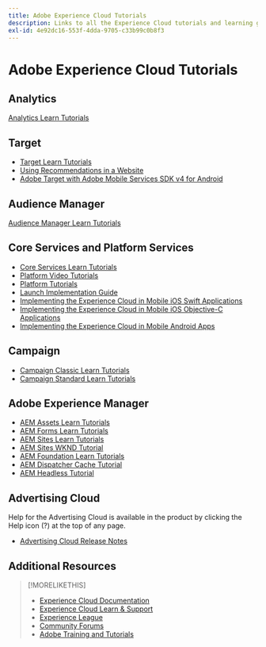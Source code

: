 ```yaml
---
title: Adobe Experience Cloud Tutorials
description: Links to all the Experience Cloud tutorials and learning guides
exl-id: 4e92dc16-553f-4dda-9705-c33b99c0b8f3
---
```

# Adobe Experience Cloud Tutorials

## Analytics

[Analytics Learn Tutorials](https://docs.adobe.com/content/help/en/analytics-learn/tutorials/overview.html)

## Target

* [Target Learn Tutorials](https://docs.adobe.com/content/help/en/target-learn/tutorials/overview.html)
* [Using Recommendations in a Website](https://docs.adobe.com/content/help/en/target-learn/recommendations-in-a-website/overview.html)
* [Adobe Target with Adobe Mobile Services SDK v4 for Android](https://docs.adobe.com/content/help/en/target-learn/mobile-sdk-v4-android/overview.html)

## Audience Manager

[Audience Manager Learn Tutorials](https://docs.adobe.com/content/help/en/audience-manager-learn/tutorials/overview.html)

## Core Services and Platform Services

* [Core Services Learn Tutorials](https://docs.adobe.com/content/help/en/core-services-learn/tutorials/overview.html)
* [Platform Video Tutorials](https://docs.adobe.com/content/help/en/platform-learn/tutorials/overview.html)
* [Platform Tutorials](https://docs.adobe.com/content/help/en/experience-platform/tutorials/home.html)
* [Launch Implementation Guide](https://docs.adobe.com/content/help/en/core-services-learn/implementing-in-websites-with-launch/index.html)
* [Implementing the Experience Cloud in Mobile iOS Swift Applications](https://docs.adobe.com/content/help/en/core-services-learn/implementing-in-mobile-ios-swift-apps-with-launch/index.html)
* [Implementing the Experience Cloud in Mobile iOS Objective-C Applications](https://docs.adobe.com/content/help/en/core-services-learn/implementing-in-mobile-ios-objective-c-apps-with-launch/index.html)
* [Implementing the Experience Cloud in Mobile Android Apps](https://docs.adobe.com/content/help/en/core-services-learn/implementing-in-mobile-android-apps-with-launch/index.html)

## Campaign

* [Campaign Classic Learn Tutorials](https://docs.adobe.com/content/help/en/campaign-classic-learn/tutorials/overview.html)
* [Campaign Standard Learn Tutorials](https://docs.adobe.com/content/help/en/campaign-standard-learn/tutorials/overview.html)

## Adobe Experience Manager

* [AEM Assets Learn Tutorials](https://docs.adobe.com/content/help/en/experience-manager-learn/assets/overview.html)
* [AEM Forms Learn Tutorials](https://docs.adobe.com/content/help/en/experience-manager-learn/forms/overview.html)
* [AEM Sites Learn Tutorials](https://docs.adobe.com/content/help/en/experience-manager-learn/sites/overview.html)
* [AEM Sites WKND Tutorial](https://docs.adobe.com/content/help/en/experience-manager-learn/getting-started-wknd-tutorial-develop/overview.html)
* [AEM Foundation Learn Tutorials](https://docs.adobe.com/content/help/en/experience-manager-learn/assets/overview.html)
* [AEM Dispatcher Cache Tutorial](https://docs.adobe.com/content/help/en/experience-manager-learn/dispatcher-tutorial/overview.html)
* [AEM Headless Tutorial](https://docs.adobe.com/content/help/en/experience-manager-learn/getting-started-with-aem-headless/overview.html)

## Advertising Cloud

Help for the Advertising Cloud is available in the product by clicking the Help icon (?) at the top of any page.

* [Advertising Cloud Release Notes](https://docs.adobe.com/content/help/en/release-notes/experience-cloud/current.html#adcloud)

## Additional Resources

>[!MORELIKETHIS]
>
>* [Experience Cloud Documentation](https://docs.adobe.com/content/help/en/experience-cloud/user-guides/home.html)
>* [Experience Cloud Learn & Support](https://helpx.adobe.com/support/experience-cloud.html)
>* [Experience League](https://experienceleague.adobe.com/)
>* [Community Forums](https://forums.adobe.com/community/experience-cloud/)
>* [Adobe Training and Tutorials](https://helpx.adobe.com/learning.html?promoid=KAUDK)
